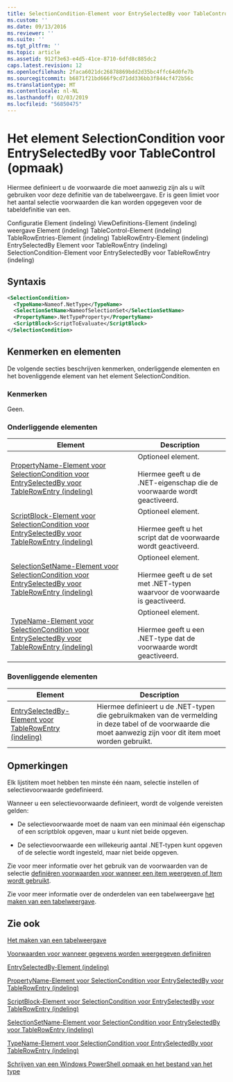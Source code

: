 ```yaml
---
title: SelectionCondition-Element voor EntrySelectedBy voor TableControl (indeling) | Microsoft Docs
ms.custom: ''
ms.date: 09/13/2016
ms.reviewer: ''
ms.suite: ''
ms.tgt_pltfrm: ''
ms.topic: article
ms.assetid: 912f3e63-e4d5-41ce-8710-6dfd8c885dc2
caps.latest.revision: 12
ms.openlocfilehash: 2faca6021dc26878869bdd2d35bc4ffc64d0fe7b
ms.sourcegitcommit: b6871f21bd666f9cd71dd336bb3f844cf472b56c
ms.translationtype: MT
ms.contentlocale: nl-NL
ms.lasthandoff: 02/03/2019
ms.locfileid: "56850475"
---
```

# <a name="selectioncondition-element-for-entryselectedby-for-tablecontrol-format"></a>Het element SelectionCondition voor EntrySelectedBy voor TableControl (opmaak)

Hiermee definieert u de voorwaarde die moet aanwezig zijn als u wilt gebruiken voor deze definitie van de tabelweergave. Er is geen limiet voor het aantal selectie voorwaarden die kan worden opgegeven voor de tabeldefinitie van een.

Configuratie Element (indeling) ViewDefinitions-Element (indeling) weergave Element (indeling) TableControl-Element (indeling) TableRowEntries-Element (indeling) TableRowEntry-Element (indeling) EntrySelectedBy Element voor TableRowEntry (indeling) SelectionCondition-Element voor EntrySelectedBy voor TableRowEntry (indeling)

## <a name="syntax"></a>Syntaxis

```xml
<SelectionCondition>
  <TypeName>Nameof.NetType</TypeName>
  <SelectionSetName>NameofSelectionSet</SelectionSetName>
  <PropertyName>.NetTypeProperty</PropertyName>
  <ScriptBlock>ScriptToEvaluate</ScriptBlock>
</SelectionCondition>
```

## <a name="attributes-and-elements"></a>Kenmerken en elementen

De volgende secties beschrijven kenmerken, onderliggende elementen en het bovenliggende element van het element SelectionCondition.

### <a name="attributes"></a>Kenmerken

Geen.

### <a name="child-elements"></a>Onderliggende elementen

|Element|Description|
|-------------|-----------------|
|[PropertyName-Element voor SelectionCondition voor EntrySelectedBy voor TableRowEntry (indeling)](./propertyname-element-for-selectioncondition-for-entryselectedby-for-tablerowentry-format.md)|Optioneel element.<br /><br /> Hiermee geeft u de .NET-eigenschap die de voorwaarde wordt geactiveerd.|
|[ScriptBlock-Element voor SelectionCondition voor EntrySelectedBy voor TableRowEntry (indeling)](./scriptblock-element-for-selectioncondition-for-entryselectedby-for-tablecontrol-format.md)|Optioneel element.<br /><br /> Hiermee geeft u het script dat de voorwaarde wordt geactiveerd.|
|[SelectionSetName-Element voor SelectionCondition voor EntrySelectedBy voor TableRowEntry (indeling)](./selectionsetname-element-for-selectioncondition-for-entryselectedby-for-tablecontrol-format.md)|Optioneel element.<br /><br /> Hiermee geeft u de set met .NET-typen waarvoor de voorwaarde is geactiveerd.|
|[TypeName-Element voor SelectionCondition voor EntrySelectedBy voor TableRowEntry (indeling)](./typename-element-for-selectioncondition-for-entryselectedby-for-tablecontrol-format.md)|Optioneel element.<br /><br /> Hiermee geeft u een .NET-type dat de voorwaarde wordt geactiveerd.|

### <a name="parent-elements"></a>Bovenliggende elementen

|Element|Description|
|-------------|-----------------|
|[EntrySelectedBy-Element voor TableRowEntry (indeling)](./entryselectedby-element-for-tablerowentry-for-tablecontrol-format.md)|Hiermee definieert u de .NET-typen die gebruikmaken van de vermelding in deze tabel of de voorwaarde die moet aanwezig zijn voor dit item moet worden gebruikt.|

## <a name="remarks"></a>Opmerkingen

Elk lijstitem moet hebben ten minste één naam, selectie instellen of selectievoorwaarde gedefinieerd.

Wanneer u een selectievoorwaarde definieert, wordt de volgende vereisten gelden:

- De selectievoorwaarde moet de naam van een minimaal één eigenschap of een scriptblok opgeven, maar u kunt niet beide opgeven.

- De selectievoorwaarde een willekeurig aantal .NET-typen kunt opgeven of de selectie wordt ingesteld, maar niet beide opgeven.

Zie voor meer informatie over het gebruik van de voorwaarden van de selectie [definiëren voorwaarden voor wanneer een item weergeven of Item wordt gebruikt](./defining-conditions-for-displaying-data.md).

Zie voor meer informatie over de onderdelen van een tabelweergave [het maken van een tabelweergave](./creating-a-table-view.md).

## <a name="see-also"></a>Zie ook

[Het maken van een tabelweergave](./creating-a-table-view.md)

[Voorwaarden voor wanneer gegevens worden weergegeven definiëren](./defining-conditions-for-displaying-data.md)

[EntrySelectedBy-Element (indeling)](./entryselectedby-element-for-tablerowentry-for-tablecontrol-format.md)

[PropertyName-Element voor SelectionCondition voor EntrySelectedBy voor TableRowEntry (indeling)](./propertyname-element-for-selectioncondition-for-entryselectedby-for-tablerowentry-format.md)

[ScriptBlock-Element voor SelectionCondition voor EntrySelectedBy voor TableRowEntry (indeling)](./scriptblock-element-for-selectioncondition-for-entryselectedby-for-tablecontrol-format.md)

[SelectionSetName-Element voor SelectionCondition voor EntrySelectedBy voor TableRowEntry (indeling)](./selectionsetname-element-for-selectioncondition-for-entryselectedby-for-tablecontrol-format.md)

[TypeName-Element voor SelectionCondition voor EntrySelectedBy voor TableRowEntry (indeling)](./typename-element-for-selectioncondition-for-entryselectedby-for-tablecontrol-format.md)

[Schrijven van een Windows PowerShell opmaak en het bestand van het type](./writing-a-powershell-formatting-file.md)
